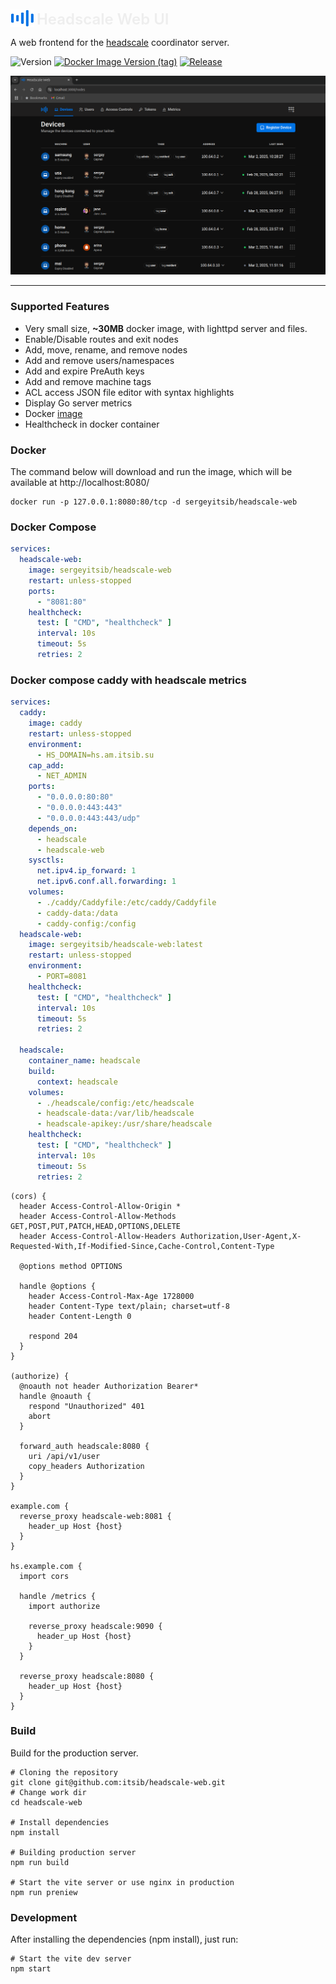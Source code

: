 <p align="left" style="position: relative">
 <img src="public/logo.svg" width="38" height="28" style="position: relative; top: 4px;">
 <span style="color: #eee; font-size: 24px; font-weight: 600; ">Headscale Web UI</span>
</p>

A web frontend for the [headscale](https://github.com/juanfont/headscale) coordinator server.

![Version](https://img.shields.io/badge/version-0.8.14-blue.svg?cacheSeconds=2592000&label=Version)
[![Docker Image Version (tag)](https://img.shields.io/docker/v/sergeyitsib/headscale-web/latest?style=flat&logo=docker&logoColor=%23ffffff&label=Image)](https://hub.docker.com/r/sergeyitsib/headscale-web)
[![Release](https://github.com/itsib/headscale-web/actions/workflows/main.yaml/badge.svg)](https://github.com/itsib/headscale-web/actions/workflows/main.yaml)


![Screenshot Home Page](public/screenshot.png)

---

### Supported Features

-  Very small size, **~30MB** docker image, with lighttpd server and files.
-  Enable/Disable routes and exit nodes
-  Add, move, rename, and remove nodes
-  Add and remove users/namespaces
-  Add and expire PreAuth keys
-  Add and remove machine tags
-  ACL access JSON file editor with syntax highlights
-  Display Go server metrics
-  Docker [image](https://hub.docker.com/r/sergeyitsib/headscale-web)
-  Healthcheck in docker container

### Docker

The command below will download and run the image, which will be available at http://localhost:8080/

```shell
docker run -p 127.0.0.1:8080:80/tcp -d sergeyitsib/headscale-web
```

### Docker Compose

```yaml
services:
  headscale-web:
    image: sergeyitsib/headscale-web
    restart: unless-stopped
    ports:
      - "8081:80"
    healthcheck:
      test: [ "CMD", "healthcheck" ]
      interval: 10s
      timeout: 5s
      retries: 2
```

### Docker compose caddy with headscale metrics
```yaml
services:
  caddy:
    image: caddy
    restart: unless-stopped
    environment:
      - HS_DOMAIN=hs.am.itsib.su
    cap_add:
      - NET_ADMIN
    ports:
      - "0.0.0.0:80:80"
      - "0.0.0.0:443:443"
      - "0.0.0.0:443:443/udp"
    depends_on:
      - headscale
      - headscale-web
    sysctls:
      net.ipv4.ip_forward: 1
      net.ipv6.conf.all.forwarding: 1
    volumes:
      - ./caddy/Caddyfile:/etc/caddy/Caddyfile
      - caddy-data:/data
      - caddy-config:/config
  headscale-web:
    image: sergeyitsib/headscale-web:latest
    restart: unless-stopped
    environment:
      - PORT=8081
    healthcheck:
      test: [ "CMD", "healthcheck" ]
      interval: 10s
      timeout: 5s
      retries: 2

  headscale:
    container_name: headscale
    build:
      context: headscale
    volumes:
      - ./headscale/config:/etc/headscale
      - headscale-data:/var/lib/headscale
      - headscale-apikey:/usr/share/headscale
    healthcheck:
      test: [ "CMD", "healthcheck" ]
      interval: 10s
      timeout: 5s
      retries: 2
```

```Caddyfile
(cors) {
  header Access-Control-Allow-Origin *
  header Access-Control-Allow-Methods GET,POST,PUT,PATCH,HEAD,OPTIONS,DELETE
  header Access-Control-Allow-Headers Authorization,User-Agent,X-Requested-With,If-Modified-Since,Cache-Control,Content-Type

  @options method OPTIONS

  handle @options {
    header Access-Control-Max-Age 1728000
    header Content-Type text/plain; charset=utf-8
    header Content-Length 0

    respond 204
  }
}

(authorize) {
  @noauth not header Authorization Bearer*
  handle @noauth {
    respond "Unauthorized" 401
    abort
  }

  forward_auth headscale:8080 {
    uri /api/v1/user
    copy_headers Authorization
  }
}

example.com {
  reverse_proxy headscale-web:8081 {
    header_up Host {host}
  }
}

hs.example.com {
  import cors

  handle /metrics {
    import authorize

    reverse_proxy headscale:9090 {
      header_up Host {host}
    }
  }

  reverse_proxy headscale:8080 {
    header_up Host {host}
  }
}
```

### Build

Build for the production server.

```shell
# Cloning the repository
git clone git@github.com:itsib/headscale-web.git
# Change work dir
cd headscale-web

# Install dependencies
npm install

# Building production server
npm run build

# Start the vite server or use nginx in production
npm run preniew
```

### Development

After installing the dependencies (npm install), just run:

```shell
# Start the vite dev server
npm start
```
